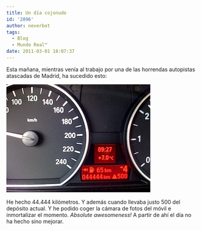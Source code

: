 ```yaml
---
title: Un día cojonudo
id: '2896'
author: neverbot
tags:
  - Blog
  - Mundo Real™
date: 2011-03-01 18:07:37
---
```


Esta mañana, mientras venía al trabajo por una de las horrendas autopistas atascadas de Madrid, ha sucedido esto:

![201103011806.jpg](./un-dia-cojonudo/201103011806.jpg)

He hecho 44.444 kilómetros. Y además cuando llevaba justo 500 del depósito actual. Y he podido coger la cámara de fotos del móvil e inmortalizar el momento. _Absolute awesomeness!_ A partir de ahí el día no ha hecho sino mejorar.